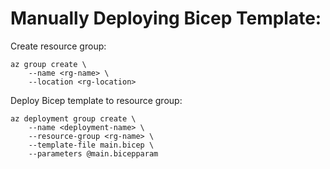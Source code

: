 # Manually Deploying Bicep Template:
Create resource group:
```
az group create \
    --name <rg-name> \
    --location <rg-location>
```

Deploy Bicep template to resource group:
```
az deployment group create \
    --name <deployment-name> \
    --resource-group <rg-name> \
    --template-file main.bicep \
    --parameters @main.bicepparam
```